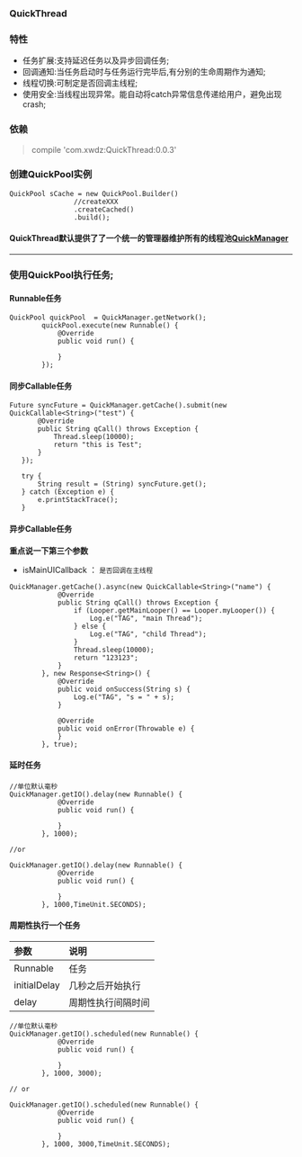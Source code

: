 ### QuickThread

### 特性

- 任务扩展:支持延迟任务以及异步回调任务;
- 回调通知:当任务启动时与任务运行完毕后,有分别的生命周期作为通知;
- 线程切换:可制定是否回调主线程;
- 使用安全:当线程出现异常。能自动将catch异常信息传递给用户，避免出现crash;


### 依赖
> compile 'com.xwdz:QuickThread:0.0.3'

### 创建QuickPool实例
```
QuickPool sCache = new QuickPool.Builder()
                //createXXX
                .createCached()
                .build();
```

#### QuickThread默认提供了了一个统一的管理器维护所有的线程池[QuickManager](https://github.com/xwdz/QuickThread/blob/master/mylibrary/src/main/java/com/github/xwdz/quickthread/QuickManager.java)

----

### 使用QuickPool执行任务;

####  Runnable任务

```
QuickPool quickPool  = QuickManager.getNetwork();
        quickPool.execute(new Runnable() {
            @Override
            public void run() {
                
            }
        });
```

#### 同步Callable任务

```
Future syncFuture = QuickManager.getCache().submit(new QuickCallable<String>("test") {
       @Override
       public String qCall() throws Exception {
           Thread.sleep(10000);
           return "this is Test";
       }
   });

   try {
       String result = (String) syncFuture.get();
   } catch (Exception e) {
       e.printStackTrace();
   }
```

#### 异步Callable任务

**重点说一下第三个参数**

- isMainUICallback ： `是否回调在主线程`

```
QuickManager.getCache().async(new QuickCallable<String>("name") {
            @Override
            public String qCall() throws Exception {
                if (Looper.getMainLooper() == Looper.myLooper()) {
                    Log.e("TAG", "main Thread");
                } else {
                    Log.e("TAG", "child Thread");
                }
                Thread.sleep(10000);
                return "123123";
            }
        }, new Response<String>() {
            @Override
            public void onSuccess(String s) {
                Log.e("TAG", "s = " + s);
            }

            @Override
            public void onError(Throwable e) {
            }
        }, true);
```

#### 延时任务

```
//单位默认毫秒
QuickManager.getIO().delay(new Runnable() {
            @Override
            public void run() {

            }
        }, 1000);

//or

QuickManager.getIO().delay(new Runnable() {
            @Override
            public void run() {

            }
        }, 1000,TimeUnit.SECONDS);

```

#### 周期性执行一个任务

|参数|说明|
|:--|:--|
| Runnable | 任务 |
| initialDelay | 几秒之后开始执行 |
| delay | 周期性执行间隔时间 |

```
//单位默认毫秒
QuickManager.getIO().scheduled(new Runnable() {
            @Override
            public void run() {

            }
        }, 1000, 3000);
        
// or

QuickManager.getIO().scheduled(new Runnable() {
            @Override
            public void run() {

            }
        }, 1000, 3000,TimeUnit.SECONDS);
```



